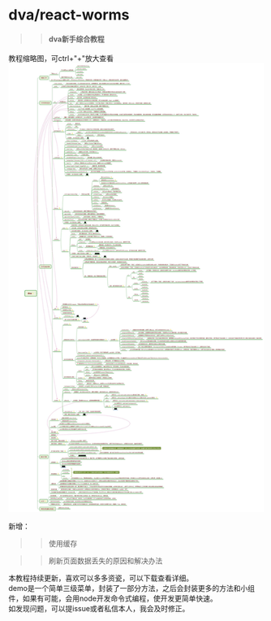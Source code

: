 # dva/react-worms
>> #### dva新手综合教程
教程缩略图，可ctrl+"+"放大查看
![](dva.jpg)

新增：

>> 使用缓存

>> 刷新页面数据丢失的原因和解决办法

本教程持续更新，喜欢可以多多资瓷，可以下载查看详细。<br/>
demo是一个简单三级菜单，封装了一部分方法，之后会封装更多的方法和小组件，如果有可能，会用node开发命令式编程，使开发更简单快速。<br/>
如发现问题，可以提issue或者私信本人，我会及时修正。
